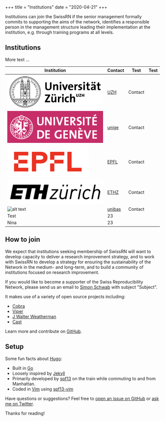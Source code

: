 +++
title = "Institutions"
date = "2020-04-21"
+++

Institutions can join the SwissRN if the senior management formally commits to supporting the aims of the network, identifies a responsible person in the management structure leading their implementation at the institution, e.g. through training programs at all levels.



## Institutions
More text ...

Institution | Contact | Test | Test
--------|------ |------ |------
![alt text](./../img/logo_uzh.png "Logo Title Text 1") | [UZH](https://www.uzh.ch/cmsssl/en.html)| Contact  |
![alt text](./../img/logo_unige.png "Logo Title Text 1") | [unige](https://www.unige.ch)| Contact |  |
![alt text](./../img/logo_epfl.png "Logo Title Text 1") | [EPFL](https://www.epfl.ch/en/)| Contact |  |
![alt text](./../img/logo_ethz.png "Logo Title Text 1") | [ETHZ](https://ethz.ch/de.html)| Contact |  |
![alt text](./../img/logo_unibas.png "Logo Title Text 1") | [unibas](https://duw.unibas.ch/en/home/)| Contact |  |
Test | 23
Nina | 23

## How to join
We expect that institutions seeking membership of SwissRN will want to develop capacity to deliver a research improvement strategy, and to work with SwissRN to develop a strategy for ensuring the sustainability of the Network in the medium- and long-term, and to build a community of institutions focused on research improvement.

If you would like to become a supporter of the Swiss Reproducibility Network, please send us an email to [Simon Schwab](mailto:simon.schwab@uzh.ch) with subject "Subject".


It makes use of a variety of open source projects including:

* [Cobra](https://github.com/spf13/cobra)
* [Viper](https://github.com/spf13/viper)
* [J Walter Weatherman](https://github.com/spf13/jWalterWeatherman)
* [Cast](https://github.com/spf13/cast)

Learn more and contribute on [GitHub](https://github.com/spf13).

## Setup

Some fun facts about [Hugo](http://gohugo.io/):

* Built in [Go](http://golang.org/)
* Loosely inspired by [Jekyll](http://jekyllrb.com/)
* Primarily developed by [spf13](http://spf13.com/) on the train while commuting to and from Manhattan.
* Coded in [Vim](http://vim.org) using [spf13-vim](http://vim.spf13.com/)

Have questions or suggestions? Feel free to [open an issue on GitHub](https://github.com/spf13/hugo/issues/new) or [ask me on Twitter](https://twitter.com/spf13).

Thanks for reading!
